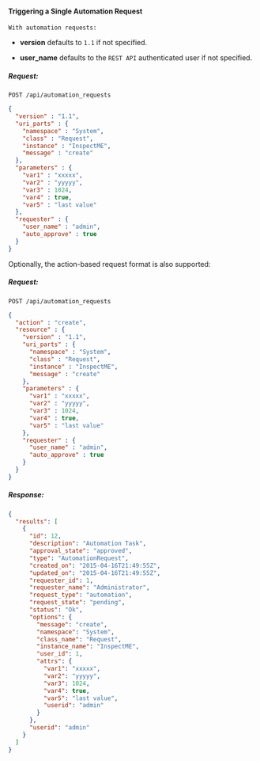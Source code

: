 #### Triggering a Single Automation Request

    With automation requests:

  - **version** defaults to `1.1` if not specified.

  - **user\_name** defaults to the `REST API` authenticated user if not
    specified.

##### Request:

    POST /api/automation_requests

``` json
{
  "version" : "1.1",
  "uri_parts" : {
    "namespace" : "System",
    "class" : "Request",
    "instance" : "InspectME",
    "message" : "create"
  },
  "parameters" : {
    "var1" : "xxxxx",
    "var2" : "yyyyy",
    "var3" : 1024,
    "var4" : true,
    "var5" : "last value"
  },
  "requester" : {
    "user_name" : "admin",
    "auto_approve" : true
  }
}
```

Optionally, the action-based request format is also supported:

##### Request:

    POST /api/automation_requests

``` json
{
  "action" : "create",
  "resource" : {
    "version" : "1.1",
    "uri_parts" : {
      "namespace" : "System",
      "class" : "Request",
      "instance" : "InspectME",
      "message" : "create"
    },
    "parameters" : {
      "var1" : "xxxxx",
      "var2" : "yyyyy",
      "var3" : 1024,
      "var4" : true,
      "var5" : "last value"
    },
    "requester" : {
      "user_name" : "admin",
      "auto_approve" : true
    }
  }
}
```

##### Response:

``` json
{
  "results": [
    {
      "id": 12,
      "description": "Automation Task",
      "approval_state": "approved",
      "type": "AutomationRequest",
      "created_on": "2015-04-16T21:49:55Z",
      "updated_on": "2015-04-16T21:49:55Z",
      "requester_id": 1,
      "requester_name": "Administrator",
      "request_type": "automation",
      "request_state": "pending",
      "status": "Ok",
      "options": {
        "message": "create",
        "namespace": "System",
        "class_name": "Request",
        "instance_name": "InspectME",
        "user_id": 1,
        "attrs": {
          "var1": "xxxxx",
          "var2": "yyyyy",
          "var3": 1024,
          "var4": true,
          "var5": "last value",
          "userid": "admin"
        }
      },
      "userid": "admin"
    }
  ]
}
```
